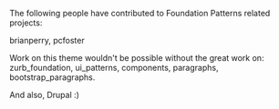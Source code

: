 The following people have contributed to Foundation Patterns related projects:

brianperry, pcfoster

Work on this theme wouldn't be possible without the great work on: zurb_foundation, ui_patterns, components, paragraphs, bootstrap_paragraphs.

And also, Drupal :)
